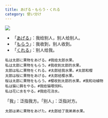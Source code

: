 ```yaml
---
title: あげる・もらう・くれる
category: 使い分け
---
```


![](japanese-ageru-morau-kureru)

- 「[あげる](ageru)」：我给别人，别人给别人。
- 「[もらう](morau)」：我收到，别人收到。
- 「[くれる](kureru)」：别人给我。

```example
私は太郎に果物をあげる。#我给太郎水果。
私は太郎に果物をもらう。#我收到太郎的水果。
太郎は私に果物をくれる。#太郎给我水果。#太郎和樱
太郎は桜に果物をあげる。#太郎给樱水果。
桜は太郎に果物をもらう。#樱收到太郎的水果。#我和动植物
私は猫に餌をやる。#我给猫喂饲料。
私は花に水をやる。#我给花浇水。
```

「我」：泛指我方。「别人」：泛指对方。

```example
太郎は弟に果物をあげた。#太郎给了我弟弟水果。
```
